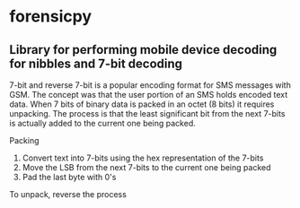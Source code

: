 # forensicpy
Library for performing mobile device decoding for nibbles and 7-bit decoding
-
7-bit and reverse 7-bit is a popular encoding format for SMS messages with GSM. The concept was that the user portion of an SMS holds encoded text data. When 7 bits of binary data is packed in an octet (8 bits) it requires unpacking. The process is that the least significant bit from the next 7-bits is actually added to the current one being packed. 

Packing
1) Convert text into 7-bits using the hex representation of the 7-bits
2) Move the LSB from the next 7-bits to the current one being packed
3) Pad the last byte with 0's

To unpack, reverse the process
